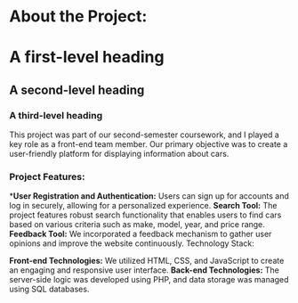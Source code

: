 # About the Project:

# A first-level heading
## A second-level heading
### A third-level heading
This project was part of our second-semester coursework, and I played a key role as a front-end team member. Our primary objective was to create a user-friendly platform for displaying information about cars.

### Project Features:


*<strong>User Registration and Authentication:</strong> Users can sign up for accounts and log in securely, allowing for a personalized experience.
<strong>Search Tool:</strong> The project features robust search functionality that enables users to find cars based on various criteria such as make, model, year, and price range.
<strong>Feedback Tool:</strong> We incorporated a feedback mechanism to gather user opinions and improve the website continuously.
Technology Stack:

<strong>Front-end Technologies:</strong> We utilized HTML, CSS, and JavaScript to create an engaging and responsive user interface.
<strong>Back-end Technologies:</strong> The server-side logic was developed using PHP, and data storage was managed using SQL databases.
